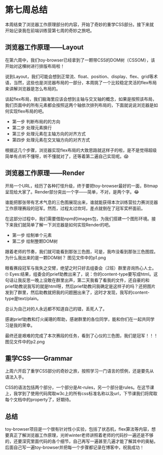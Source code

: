 # 第七周总结

本周结束了浏览器工作原理部分的内容，开始了奇妙的重学CSS部分。接下来就开始记录我在前端训练营第七周的奇妙之旅吧。

## 浏览器工作原理——Layout

在第六周中，我们toy-browser已经拿到了一颗带CSS的DOM树（CSSOM），该开始对这棵树进行排版布局啦！

说到Layout，我们可能会想到正常流、float、position、display、flex、grid等术语，当然，这些也是浏览器布局的一部分，本周挑了一个比较稳定灵活的flex布局来讲解浏览器是怎么布局的。

谈起flex布局，我们脑海里应该会想到主轴与交叉轴的概念，如果是按照该布局，我们页面中的所有元素都会按照这两个轴依次排列布局的，下面就说说浏览器是如何实现flex布局的吧。

- 第一步 判断布局的的方向
- 第二步 处理元素换行
- 第三步 处理元素在主轴方向的对齐方式
- 第四步 处理元素在交叉轴方向的对齐方式

根据这几个步骤，浏览器实现flex布局的大致思路就这样子的啦，是不是觉得超级简单有点听不懂呀，听不懂就对了，还等着第二遍自己实现呢。:scream:

## 浏览器工作原理——Render

开局一个URL，经历了各种打怪升级，终于要把toy-browser最好的一面，Bitmap呈现给大家了。Render部分突出一个字——简单，不对，是两个字。:joy:

谁能把那张带有艺术气息的三色图展现出来，谁就能获得本次训练营拉力赛浏览器工作原理赛段的冠军。然而，过程太过坎坷，差点就倒在了冠军奖杯面前。

在这部分过程中，我们需要借助npm的images包，为我们搭建一个图形环境。接下来我们就简单了解一下浏览器是如何实现Render的吧。

- 第一步 绘制单个元素
- 第二步 绘制整颗DOM树

跟着老师的节奏，我们就可能看到那张三色图，可是，我咋没看到那张三色图捏。为什么我出来的是一颗DOM树？
图见文件中的p1.png

眼看赛段冠军与我失之交臂，绝望之时只好去组委会（2班）群里咨询热心人士。:roll_eyes: Eyes:结果，组委会的prief助教出来了，说：你的content-type要写成html。这句话让我反思一晚上没敢在群里出声，第二天我看了看我的文件，还自豪的和prief助教说我写的就是html呀，然后prief助教问我确定是这样子的吗？还把图片发到了群里，然后助教就把我的问题圈出来了，这时才发现，我写的content-type是text/plain。

总认为自己对的人永远都不知道自己的错，丢死人了。

感谢prief助教和灯火阑珊的帮助，感谢群里的各位同学，能和你们在一起共同学习是我的荣幸。

最终还是艰难的完成了本次赛段的任务，看到了心仪的三色图，我们是冠军！！！
图见文件中的p2.png

## 重学CSS——Grammar

上周六开启了重学CSS部分的奇妙之旅，按照学习一门语言的惯例，还是要先从语法入手。

CSS的语法包括两个部分，一个部分是At-rules，另一个部分是rules。在这节课上，我学到了使用代码爬取w3c上的所有css标准名称以及url，下节课我们将爬取每个文档中的property了，好期待。

## 总结
toy-browser项目是一个很有针对性小实验，包括了状态机，flex算法等内容，想要真正了解浏览器工作原理，光听winter老师讲照着老师的代码抄一遍还是不够的，还要深究里面代码的各个细节，自己再写一遍甚至几遍才能了解其中的奥秘。后面自己写一遍toy-browser并把每一个步骤都记录在博客中，祝我成功！